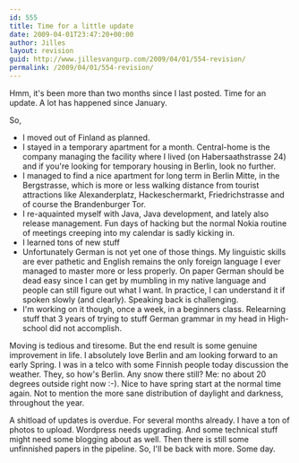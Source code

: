```yaml
---
id: 555
title: Time for a little update
date: 2009-04-01T23:47:20+00:00
author: Jilles
layout: revision
guid: http://www.jillesvangurp.com/2009/04/01/554-revision/
permalink: /2009/04/01/554-revision/
---
```

Hmm, it's been more than two months since I last posted. Time for an update. A lot has happened since January.

So,
<ul>
	<li>I moved out of Finland as planned.</li>
	<li>I stayed in a temporary apartment for a month. Central-home is the company managing the facility where I lived (on Habersaathstrasse 24) and if you're looking for temporary housing in Berlin, look no further.</li>
	<li>I managed to find a nice apartment for long term in Berlin Mitte, in the Bergstrasse, which is more or less walking distance from tourist attractions like Alexanderplatz, Hackeschermarkt, Friedrichstrasse and of course the Brandenburger Tor.</li>
	<li>I re-aquainted myself with Java, Java development, and lately also release management. Fun days of hacking but the normal Nokia routine of meetings creeping into my calendar is sadly kicking in.</li>
	<li>I learned tons of new stuff</li>
	<li>Unfortunately German is not yet one of those things. My linguistic skills are ever pathetic and English remains the only foreign language I ever managed to master more or less properly. On paper German should be dead easy since I can get by mumbling in my native language and people can still figure out what I want. In practice, I can understand it if spoken slowly (and clearly). Speaking back is challenging.</li>
	<li>I'm working on it though, once a week, in a beginners class. Relearning stuff that 3 years of trying to stuff German grammar in my head in High-school did not accomplish.</li>
</ul>
Moving is tedious and tiresome. But the end result is some genuine improvement in life. I absolutely love Berlin and am looking forward to an early Spring. I was in a telco with some Finnish people today discussion the weather. They, so how's Berlin. Any snow there still? Me: no about 20 degrees outside right now :-). Nice to have spring start at the normal time again. Not to mention the more sane distribution of daylight and darkness, throughout the year.

A shitload of updates is overdue. For several months already. I have a ton of photos to upload. Wordpress needs upgrading. And some technical stuff might need some blogging about as well. Then there is still some unfinnished papers in the pipeline. So, I'll be back with more. Some day.